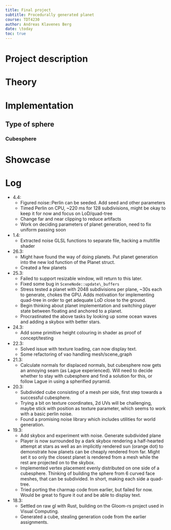 ```yaml
---
title: Final project
subtitle: Procedurally generated planet
course: TDT4230
author: Andreas Klavenes Berg
date: \today
toc: true
---
```


# Project description

# Theory

# Implementation

## Type of sphere

### Cubesphere

# Showcase

# Log
* 4.4:
    * Figured noise::Perlin can be seeded. Add seed and other parameters
    * Timed Perlin on CPU, ~220 ms for 128 subdivisions, might be okay to keep it for now and focus on LoD/quad-tree
    * Change far and near clipping to reduce artifacts
    * Work on deciding parameters of planet generation, need to fix uniform passing soon
* 1.4:
    * Extracted noise GLSL functions to separate file, hacking a multifile shader
* 26.3:
    * Might have found the way of doing planets. Put planet generation into the new lod function of the Planet struct.
    * Created a few planets
* 25.3:
    * Failed to support resizable window, will return to this later.
    * Fixed some bug in `SceneNode::update\_buffers`
    * Stress tested a planet with 2048 subdivisions per plane, ~30s each to generate, chokes the GPU. Adds motivation for implementing quad-tree in order to get adequate LoD close to the ground.
    * Begin thinking about planet implementation and switching player state between floating and anchored to a planet.
    * Procrastinated the above tasks by looking up some ocean waves and adding a skybox with better stars.
* 24.3:
    * Add some primitive height colouring in shader as proof of concept/testing
* 22.3:
    * Solved issue with texture loading, can now display text.
    * Some refactoring of vao handling mesh/scene_graph
* 21.3:
    * Calculate normals for displaced normals, but cubesphere now gets an annoying seam (as Lague experienced). Will need to decide whether to stay with cubesphere and find a solution for this, or follow Lague in using a spherified pyramid.
* 20.3: 
    * Subdivided cube consisting of a mesh per side, first step towards a successful cubesphere.
    * Trying a bit on texture coordinates, 2d UVs will be challenging, maybe stick with position as texture parameter, which seems to work with a basic perlin noise.
    * Found a promising noise library which includes utilities for world generation.
* 19.3: 
    * Add skybox and experiment with noise. Generate subdivided plane
    * Player is now surrounded by a dark skybox rendering a half-hearted attempt at stars as well as an implicitly rendered sun (orange dot) to demonstrate how planets can be cheaply rendered from far. Might set it so only the closest planet is rendered from a mesh while the rest are projected on to the skybox.
    * Implemented vertex placement evenly distributed on one side of a cubesphere. Thinking of building the sphere from 6 curved face meshes, that can be subdivided. In short, making each side a quad-tree.
    * Tried porting the charmap code from earlier, but failed for now. Would be great to figure it out and be able to display text.
* 18.3:
    * Settled on raw gl with Rust, building on the Gloom-rs project used in Visual Computing.
    * Generated a cube, stealing generation code from the earlier assignments.